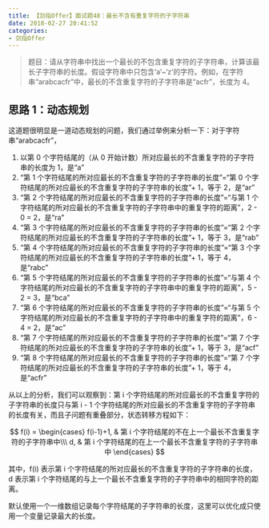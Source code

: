 ```yaml
---
title: 【剑指Offer】面试题48：最长不含有重复字符的子字符串
date: 2018-02-27 20:41:52
categories:
- 剑指Offer
---
```


> 题目：请从字符串中找出一个最长的不包含重复字符的子字符串，计算该最长子字符串的长度。假设字符串中只包含‘a’~‘z’的字符。例如，在字符串“arabcacfr”中，最长的不含重复字符的子字符串是“acfr”，长度为 4。

<!-- more -->

## 思路 1：动态规划

这道题很明显是一道动态规划的问题，我们通过举例来分析一下：对于字符串“arabcacfr”，

1. 以第 0 个字符结尾的（从 0 开始计数）所对应最长的不含重复字符的子字符串的长度为 1，是“a”
2. “第 1 个字符结尾的所对应最长的不含重复字符的子字符串的长度”=“第 0 个字符结尾的所对应最长的不含重复字符的子字符串的长度”+ 1，等于 2，是“ar”
3. “第 2 个字符结尾的所对应最长的不含重复字符的子字符串的长度”=“与第 1 个字符结尾的所对应最长的不含重复字符的子字符串中的重复字符的距离”，2 - 0 = 2，是“ra”
4. “第 3 个字符结尾的所对应最长的不含重复字符的子字符串的长度”=“第 2 个字符结尾的所对应最长的不含重复字符的子字符串的长度”+ 1，等于 3，是“rab”
5. “第 4 个字符结尾的所对应最长的不含重复字符的子字符串的长度”=“第 3 个字符结尾的所对应最长的不含重复字符的子字符串的长度”+ 1，等于 4，是“rabc”
6. “第 5 个字符结尾的所对应最长的不含重复字符的子字符串的长度”=“与第 4 个字符结尾的所对应最长的不含重复字符的子字符串中的重复字符的距离”，5 - 2 = 3，是“bca”
7. “第 6 个字符结尾的所对应最长的不含重复字符的子字符串的长度”=“与第 5 个字符结尾的所对应最长的不含重复字符的子字符串中的重复字符的距离”，6 - 4 = 2，是“ac”
8. “第 7 个字符结尾的所对应最长的不含重复字符的子字符串的长度”=“第 7 个字符结尾的所对应最长的不含重复字符的子字符串的长度”+ 1，等于 3，是“acf”
9. “第 8 个字符结尾的所对应最长的不含重复字符的子字符串的长度”=“第 7 个字符结尾的所对应最长的不含重复字符的子字符串的长度”+ 1，等于 4，是“acfr”

从以上的分析，我们可以观察到：第 i 个字符结尾的所对应最长的不含重复字符的子字符串的长度只与第 i - 1 个字符结尾的所对应最长的不含重复字符的子字符串的长度有关，而且子问题有重叠部分，状态转移方程如下：

$$
f(i) =
\begin{cases}
f(i-1)+1, & 第 i 个字符结尾的不在上一个最长不含重复字符的子字符串中\\\
d, & 第 i 个字符结尾的在上一个最长不含重复字符的子字符串中
\end{cases}
$$

其中，f(i) 表示第 i 个字符结尾的所对应最长的不含重复字符的子字符串的长度，d 表示第 i 个字符结尾的与上一个最长不含重复字符的子字符串中的相同字符的距离。

默认使用一个一维数组记录每个字符结尾的子字符串的长度，这里可以优化成只使用一个变量记录最大的长度。